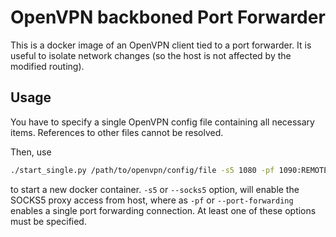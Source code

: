 # OpenVPN backboned Port Forwarder

This is a docker image of an OpenVPN client tied to a port forwarder. It is
useful to isolate network changes (so the host is not affected by the modified
routing).

## Usage

You have to specify a single OpenVPN config file containing all necessary
items. References to other files cannot be resolved.

Then, use

```bash
./start_single.py /path/to/openvpn/config/file -s5 1080 -pf 1090:REMOTE_ADDR:REMOTE_PORT
```

to start a new docker container. `-s5` or `--socks5` option, will enable the
SOCKS5 proxy access from host, where as `-pf` or `--port-forwarding` enables a
single port forwarding connection. At least one of these options must be
specified.
